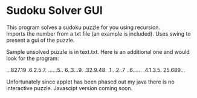 # Sudoku Solver GUI

This program solves a sudoku puzzle for you using recursion.  
Imports the number from a txt file (an example is included). 
Uses swing to present a gui of the puzzle.  

Sample unsolved puzzle is in text.txt.
Here is an additional one and would look for the program:

...827.19
.6.2.5.7.
......5..
6..3...9.
.32.9.48.
.1...2..7
..6......
.4.1.3.5.
25.689...



Unfortunately since applet has been phased out my java there is no interactive
puzzle.  Javascipt version coming soon. 
